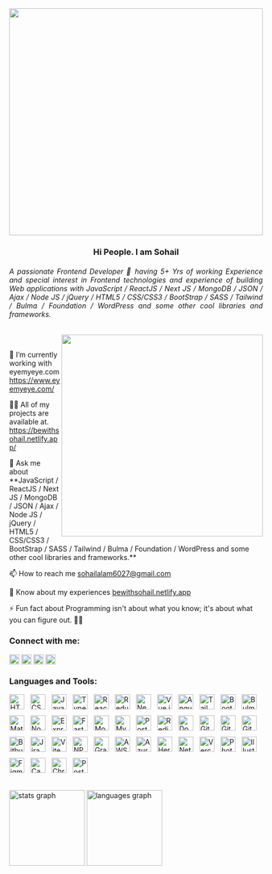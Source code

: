 <img src="https://bewithsohail.netlify.app/assets/img/md_sohail_alam.jpg" height="450" align="center" width=100% style="object-fit:contain;">
<h3 align="center">Hi People. I am Sohail</h3>
<h6 align="justify">A passionate Frontend Developer 🚀 having 5+ Yrs of working Experience and special interest in Frontend technologies and experience of building Web applications with JavaScript / ReactJS / Next JS / MongoDB / JSON / Ajax / Node JS / jQuery / HTML5 / CSS/CSS3 / BootStrap / SASS / Tailwind / Bulma / Foundation / WordPress and some other cool libraries and frameworks.</h6>
<img src="https://miro.medium.com/max/1360/0*7Q3yvSIv_t0ioJ-Z.gif" align="right" width=400>
</p>
<br />
<p> 🔭 I’m currently working with eyemyeye.com <a href="https://www.eyemyeye.com/"> https://www.eyemyeye.com/ </a> </p>

<p>👨‍💻 All of my projects are available at. <a href="https://bewithsohail.netlify.app/" target="_blank"> https://bewithsohail.netlify.app/ </a> </p>
<p> 💬 Ask me about **JavaScript / ReactJS / Next JS / MongoDB / JSON / Ajax / Node JS / jQuery / HTML5 / CSS/CSS3 / BootStrap / SASS / Tailwind / Bulma / Foundation / WordPress and some other cool libraries and frameworks.** </p>
<p> 📫 How to reach me <a href="mailto:sohailalam6027@gmail.com"> sohailalam6027@gmail.com </a> </p>
<p>📄 Know about my experiences <a href="https://bewithsohail.netlify.app/" target="_blank"> bewithsohail.netlify.app </a> </p>
<p> ⚡ Fun fact about Programming isn't about what you know; it's about what you can figure out. 👨‍💻
</p>
<h3 align="left">Connect with me:</h3>
<p align="left">
   <a href="https://www.linkedin.com/in/md-sohail-alam-547513243/" target="_blank"><img align="center" src="https://cdn-icons-png.flaticon.com/512/145/145807.png" alt="https://www.linkedin.com/in/md-sohail-alam-547513243/" height="20" width="20" /></a>
   <a href="https://twitter.com/@its_sohailalam" target="_blank"><img align="center" src="https://raw.githubusercontent.com/rahuldkjain/github-profile-readme-generator/master/src/images/icons/Social/twitter.svg" alt="@its_sohailalam" height="20" width="20" /></a>
   <a href="https://www.facebook.com/sohailalam6027" target="_blank"><img align="center" src="https://upload.wikimedia.org/wikipedia/commons/thumb/0/05/Facebook_Logo_%282019%29.png/768px-Facebook_Logo_%282019%29.png" alt="facebook.com/sohailalam6027" height="20" width="20" /></a>
   <a href="https://instagram.com/sohailalam6027" target="_blank"><img align="center" src="https://raw.githubusercontent.com/rahuldkjain/github-profile-readme-generator/master/src/images/icons/Social/instagram.svg" alt="sohailalam6027" height="20" width="20" /></a>
</p>
<h3 align="left">Languages and Tools:</h3>
<div align="left" style="display: flex; flex-wrap: wrap; gap: 12px; align-items: center;">

   <!-- Core Frontend -->
   <a href="https://developer.mozilla.org/en-US/docs/Web/HTML" target="_blank" rel="noreferrer" style="text-decoration: none;">
      <img src="https://cdn.jsdelivr.net/gh/devicons/devicon/icons/html5/html5-original.svg"
         width="30" height="30" alt="HTML5" />
   </a>
   <a href="https://developer.mozilla.org/en-US/docs/Web/CSS" target="_blank" rel="noreferrer" style="text-decoration: none;">
      <img src="https://cdn.jsdelivr.net/gh/devicons/devicon/icons/css3/css3-original.svg"
         width="30" height="30" alt="CSS3" />
   </a>
   <a href="https://developer.mozilla.org/en-US/docs/Web/JavaScript" target="_blank" rel="noreferrer" style="text-decoration: none;">
      <img src="https://cdn.jsdelivr.net/gh/devicons/devicon/icons/javascript/javascript-original.svg"
         width="30" height="30" alt="JavaScript" />
   </a>
   <a href="https://www.typescriptlang.org/" target="_blank" rel="noreferrer" style="text-decoration: none;">
      <img src="https://cdn.jsdelivr.net/gh/devicons/devicon/icons/typescript/typescript-original.svg"
         width="30" height="30" alt="TypeScript" />
   </a>
   <a href="https://react.dev/" target="_blank" rel="noreferrer" style="text-decoration: none;">
      <img src="https://cdn.jsdelivr.net/gh/devicons/devicon/icons/react/react-original.svg"
         width="30" height="30" alt="React" />
   </a>
   <a href="https://redux.js.org/" target="_blank" rel="noreferrer" style="text-decoration: none;">
      <img src="https://cdn.jsdelivr.net/gh/devicons/devicon/icons/redux/redux-original.svg"
         width="30" height="30" alt="Redux" />
   </a>
   <a href="https://nextjs.org/" target="_blank" rel="noreferrer" style="text-decoration: none;">
      <img src="https://cdn.jsdelivr.net/gh/devicons/devicon/icons/nextjs/nextjs-original.svg"
         width="30" height="30" alt="Next.js" />
   </a>
   <a href="https://vuejs.org/" target="_blank" rel="noreferrer" style="text-decoration: none;">
      <img src="https://cdn.jsdelivr.net/gh/devicons/devicon/icons/vuejs/vuejs-original.svg"
         width="30" height="30" alt="Vue.js" />
   </a>
   <a href="https://angular.io/" target="_blank" rel="noreferrer" style="text-decoration: none;">
      <img src="https://cdn.jsdelivr.net/gh/devicons/devicon/icons/angularjs/angularjs-original.svg"
         width="30" height="30" alt="Angular" />
   </a>

   <!-- Styling -->
   <a href="https://tailwindcss.com/" target="_blank" rel="noreferrer" style="text-decoration: none;">
      <img src="https://skillicons.dev/icons?i=tailwind" width="30" height="30" alt="Tailwind CSS" />
   </a>
   <a href="https://getbootstrap.com/" target="_blank" rel="noreferrer" style="text-decoration: none;">
      <img src="https://cdn.jsdelivr.net/gh/devicons/devicon/icons/bootstrap/bootstrap-original.svg"
         width="30" height="30" alt="Bootstrap" />
   </a>
   <a href="https://bulma.io/" target="_blank" rel="noreferrer" style="text-decoration: none;">
      <img src="https://cdn.jsdelivr.net/gh/devicons/devicon/icons/bulma/bulma-plain.svg" width="30"
         height="30" alt="Bulma" />
   </a>
   <a href="https://mui.com/" target="_blank" rel="noreferrer" style="text-decoration: none;">
      <img src="https://cdn.jsdelivr.net/gh/devicons/devicon/icons/materialui/materialui-original.svg"
         width="30" height="30" alt="Material UI" />
   </a>

   <!-- Backend & Database -->
   <a href="https://nodejs.org/" target="_blank" rel="noreferrer" style="text-decoration: none;">
      <img src="https://cdn.jsdelivr.net/gh/devicons/devicon/icons/nodejs/nodejs-original.svg"
         width="30" height="30" alt="Node.js" />
   </a>
   <a href="https://expressjs.com/" target="_blank" rel="noreferrer" style="text-decoration: none;">
      <img src="https://cdn.jsdelivr.net/gh/devicons/devicon/icons/express/express-original.svg"
         width="30" height="30" alt="Express.js" />
   </a>
   <a href="https://fastapi.tiangolo.com/" target="_blank" rel="noreferrer" style="text-decoration: none;">
      <img src="https://cdn.jsdelivr.net/gh/devicons/devicon/icons/fastapi/fastapi-original.svg"
         width="30" height="30" alt="FastAPI" />
   </a>
   <a href="https://www.mongodb.com/" target="_blank" rel="noreferrer" style="text-decoration: none;">
      <img src="https://cdn.jsdelivr.net/gh/devicons/devicon/icons/mongodb/mongodb-original.svg"
         width="30" height="30" alt="MongoDB" />
   </a>
   <a href="https://www.mysql.com/" target="_blank" rel="noreferrer" style="text-decoration: none;">
      <img src="https://cdn.jsdelivr.net/gh/devicons/devicon/icons/mysql/mysql-original.svg"
         width="30" height="30" alt="MySQL" />
   </a>
   <a href="https://www.postgresql.org/" target="_blank" rel="noreferrer" style="text-decoration: none;">
      <img src="https://cdn.jsdelivr.net/gh/devicons/devicon/icons/postgresql/postgresql-original.svg"
         width="30" height="30" alt="PostgreSQL" />
   </a>
   <a href="https://redis.io/" target="_blank" rel="noreferrer" style="text-decoration: none;">
      <img src="https://cdn.jsdelivr.net/gh/devicons/devicon/icons/redis/redis-original.svg"
         width="30" height="30" alt="Redis" />
   </a>

   <!-- Tools & DevOps -->
   <a href="https://www.docker.com/" target="_blank" rel="noreferrer" style="text-decoration: none;">
      <img src="https://cdn.jsdelivr.net/gh/devicons/devicon/icons/docker/docker-original.svg"
         width="30" height="30" alt="Docker" />
   </a>
   <a href="https://git-scm.com/" target="_blank" rel="noreferrer" style="text-decoration: none;">
      <img src="https://cdn.jsdelivr.net/gh/devicons/devicon/icons/git/git-original.svg" width="30"
         height="30" alt="Git" />
   </a>
   <a href="https://github.com/" target="_blank" rel="noreferrer" style="text-decoration: none;">
      <img src="https://cdn.jsdelivr.net/gh/devicons/devicon/icons/github/github-original.svg"
         width="30" height="30" alt="GitHub" />
   </a>
   <a href="https://about.gitlab.com/" target="_blank" rel="noreferrer" style="text-decoration: none;">
      <img src="https://cdn.jsdelivr.net/gh/devicons/devicon/icons/gitlab/gitlab-original.svg"
         width="30" height="30" alt="GitLab" />
   </a>
   <a href="https://bitbucket.org/" target="_blank" rel="noreferrer" style="text-decoration: none;">
      <img src="https://cdn.jsdelivr.net/gh/devicons/devicon/icons/bitbucket/bitbucket-original.svg"
         width="30" height="30" alt="Bitbucket" />
   </a>
   <a href="https://www.atlassian.com/software/jira" target="_blank" rel="noreferrer" style="text-decoration: none;">
      <img src="https://cdn.jsdelivr.net/gh/devicons/devicon/icons/jira/jira-original.svg"
         width="30" height="30" alt="Jira" />
   </a>
   <a href="https://vitejs.dev/" target="_blank" rel="noreferrer" style="text-decoration: none;">
      <img src="https://skillicons.dev/icons?i=vite" width="30" height="30" alt="Vite" />
   </a>
   <a href="https://www.npmjs.com/" target="_blank" rel="noreferrer" style="text-decoration: none;">
      <img src="https://cdn.jsdelivr.net/gh/devicons/devicon/icons/npm/npm-original-wordmark.svg"
         width="30" height="30" alt="NPM" />
   </a>
   <a href="https://graphql.org/" target="_blank" rel="noreferrer" style="text-decoration: none;">
      <img src="https://cdn.jsdelivr.net/gh/devicons/devicon/icons/graphql/graphql-plain.svg"
         width="30" height="30" alt="GraphQL" />
   </a>

   <!-- Cloud & Deployment -->
   <a href="https://aws.amazon.com/" target="_blank" rel="noreferrer" style="text-decoration: none;">
      <img src="https://skillicons.dev/icons?i=aws" width="30" height="30" alt="AWS" />
   </a>
   <a href="https://azure.microsoft.com/" target="_blank" rel="noreferrer" style="text-decoration: none;">
      <img src="https://skillicons.dev/icons?i=azure" width="30" height="30" alt="Azure" />
   </a>
   <a href="https://www.heroku.com/" target="_blank" rel="noreferrer" style="text-decoration: none;">
      <img src="https://skillicons.dev/icons?i=heroku" width="30" height="30" alt="Heroku" />
   </a>
   <a href="https://www.netlify.com/" target="_blank" rel="noreferrer" style="text-decoration: none;">
      <img src="https://skillicons.dev/icons?i=netlify" width="30" height="30" alt="Netlify" />
   </a>
   <a href="https://vercel.com/" target="_blank" rel="noreferrer" style="text-decoration: none;">
      <img src="https://skillicons.dev/icons?i=vercel" width="30" height="30" alt="Vercel" />
   </a>

   <!-- Design & Tools -->
   <a href="https://www.adobe.com/products/photoshop.html" target="_blank" rel="noreferrer" style="text-decoration: none;">
      <img src="https://cdn.jsdelivr.net/gh/devicons/devicon/icons/photoshop/photoshop-plain.svg"
         width="30" height="30" alt="Photoshop" />
   </a>
   <a href="https://www.adobe.com/products/illustrator.html" target="_blank" rel="noreferrer" style="text-decoration: none;">
      <img src="https://cdn.jsdelivr.net/gh/devicons/devicon/icons/illustrator/illustrator-plain.svg"
         width="30" height="30" alt="Illustrator" />
   </a>
   <a href="https://www.figma.com/" target="_blank" rel="noreferrer" style="text-decoration: none;">
      <img src="https://cdn.jsdelivr.net/gh/devicons/devicon/icons/figma/figma-original.svg"
         width="30" height="30" alt="Figma" />
   </a>
   <a href="https://www.canva.com/" target="_blank" rel="noreferrer" style="text-decoration: none;">
      <img src="https://cdn.jsdelivr.net/gh/devicons/devicon/icons/canva/canva-original.svg"
         width="30" height="30" alt="Canva" />
   </a>
   <a href="https://developer.chrome.com/docs/devtools/" target="_blank" rel="noreferrer" style="text-decoration: none;">
      <img src="https://cdn.jsdelivr.net/gh/devicons/devicon/icons/chrome/chrome-original.svg"
         width="30" height="30" alt="Chrome DevTools" />
   </a>
   <a href="https://www.postman.com/" target="_blank" rel="noreferrer" style="text-decoration: none;">
      <img src="https://www.vectorlogo.zone/logos/getpostman/getpostman-icon.svg" width="30"
         height="30" alt="Postman" />
   </a>
</div>
<br>
<br>
<div align="left">
  <img src="https://github-readme-stats.vercel.app/api?username=BeWithSohail&hide_title=false&hide_rank=false&show_icons=true&include_all_commits=true&count_private=true&disable_animations=false&theme=dracula&locale=en&hide_border=false&order=1" height="150" alt="stats graph"  />
  <img src="https://github-readme-stats.vercel.app/api/top-langs?username=BeWithSohail&locale=en&hide_title=false&layout=compact&card_width=320&langs_count=10&theme=radical&hide_border=false&order=2" height="150" alt="languages graph"  />
</div>
